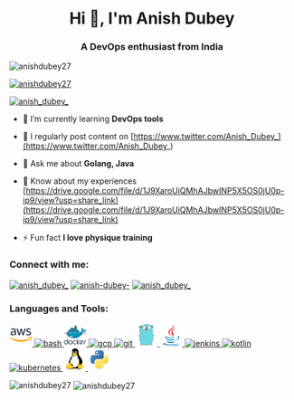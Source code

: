 <h1 align="center">Hi 👋, I'm Anish Dubey</h1>
<h3 align="center">A DevOps enthusiast from India</h3>

<p align="left"> <img src="https://komarev.com/ghpvc/?username=anishdubey27&label=Profile%20views&color=0e75b6&style=flat" alt="anishdubey27" /> </p>

<p align="left"> <a href="https://github.com/ryo-ma/github-profile-trophy"><img src="https://github-profile-trophy.vercel.app/?username=anishdubey27" alt="anishdubey27" /></a> </p>

<p align="left"> <a href="https://twitter.com/anish_dubey_" target="blank"><img src="https://img.shields.io/twitter/follow/anish_dubey_?logo=twitter&style=for-the-badge" alt="anish_dubey_" /></a> </p>

- 🌱 I’m currently learning **DevOps tools**

- 📝 I regularly post content on [https://www.twitter.com/Anish_Dubey_](https://www.twitter.com/Anish_Dubey_)

- 💬 Ask me about **Golang, Java**

- 📄 Know about my experiences [https://drive.google.com/file/d/1J9XaroUiQMhAJbwINP5X5OS0jU0p-ip9/view?usp=share_link](https://drive.google.com/file/d/1J9XaroUiQMhAJbwINP5X5OS0jU0p-ip9/view?usp=share_link)

- ⚡ Fun fact **I love physique training**

<h3 align="left">Connect with me:</h3>
<p align="left">
<a href="https://twitter.com/anish_dubey_" target="blank"><img align="center" src="https://raw.githubusercontent.com/rahuldkjain/github-profile-readme-generator/master/src/images/icons/Social/twitter.svg" alt="anish_dubey_" height="30" width="40" /></a>
<a href="https://linkedin.com/in/anish-dubey-" target="blank"><img align="center" src="https://raw.githubusercontent.com/rahuldkjain/github-profile-readme-generator/master/src/images/icons/Social/linked-in-alt.svg" alt="anish-dubey-" height="30" width="40" /></a>
<a href="https://instagram.com/anish_dubey_" target="blank"><img align="center" src="https://raw.githubusercontent.com/rahuldkjain/github-profile-readme-generator/master/src/images/icons/Social/instagram.svg" alt="anish_dubey_" height="30" width="40" /></a>
</p>

<h3 align="left">Languages and Tools:</h3>
<p align="left"> <a href="https://aws.amazon.com" target="_blank" rel="noreferrer"> <img src="https://raw.githubusercontent.com/devicons/devicon/master/icons/amazonwebservices/amazonwebservices-original-wordmark.svg" alt="aws" width="40" height="40"/> </a> <a href="https://www.gnu.org/software/bash/" target="_blank" rel="noreferrer"> <img src="https://www.vectorlogo.zone/logos/gnu_bash/gnu_bash-icon.svg" alt="bash" width="40" height="40"/> </a> <a href="https://www.docker.com/" target="_blank" rel="noreferrer"> <img src="https://raw.githubusercontent.com/devicons/devicon/master/icons/docker/docker-original-wordmark.svg" alt="docker" width="40" height="40"/> </a> <a href="https://cloud.google.com" target="_blank" rel="noreferrer"> <img src="https://www.vectorlogo.zone/logos/google_cloud/google_cloud-icon.svg" alt="gcp" width="40" height="40"/> </a> <a href="https://git-scm.com/" target="_blank" rel="noreferrer"> <img src="https://www.vectorlogo.zone/logos/git-scm/git-scm-icon.svg" alt="git" width="40" height="40"/> </a> <a href="https://golang.org" target="_blank" rel="noreferrer"> <img src="https://raw.githubusercontent.com/devicons/devicon/master/icons/go/go-original.svg" alt="go" width="40" height="40"/> </a> <a href="https://www.java.com" target="_blank" rel="noreferrer"> <img src="https://raw.githubusercontent.com/devicons/devicon/master/icons/java/java-original.svg" alt="java" width="40" height="40"/> </a> <a href="https://www.jenkins.io" target="_blank" rel="noreferrer"> <img src="https://www.vectorlogo.zone/logos/jenkins/jenkins-icon.svg" alt="jenkins" width="40" height="40"/> </a> <a href="https://kotlinlang.org" target="_blank" rel="noreferrer"> <img src="https://www.vectorlogo.zone/logos/kotlinlang/kotlinlang-icon.svg" alt="kotlin" width="40" height="40"/> </a> <a href="https://kubernetes.io" target="_blank" rel="noreferrer"> <img src="https://www.vectorlogo.zone/logos/kubernetes/kubernetes-icon.svg" alt="kubernetes" width="40" height="40"/> </a> <a href="https://www.linux.org/" target="_blank" rel="noreferrer"> <img src="https://raw.githubusercontent.com/devicons/devicon/master/icons/linux/linux-original.svg" alt="linux" width="40" height="40"/> </a> <a href="https://www.python.org" target="_blank" rel="noreferrer"> <img src="https://raw.githubusercontent.com/devicons/devicon/master/icons/python/python-original.svg" alt="python" width="40" height="40"/> </a> </p>

<p><img align="left" src="https://github-readme-stats.vercel.app/api/top-langs?username=anishdubey27&show_icons=true&locale=en&layout=compact" alt="anishdubey27" /></p>

<p>&nbsp;<img align="center" src="https://github-readme-stats.vercel.app/api?username=anishdubey27&show_icons=true&theme=dracula&title_color=f70505&bg_color=1e00ff&hide_border=true&locale=en" alt="anishdubey27" /></p>
